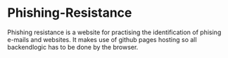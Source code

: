 # Phishing-Resistance
Phishing resistance is a website for practising the identification of phising e-mails and websites.
It makes use of github pages hosting so all backendlogic has to be done by the browser.
